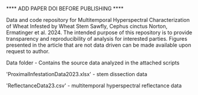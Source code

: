 **** ADD PAPER DOI BEFORE PUBLISHING ****

Data and code repository for Multitemporal Hyperspectral Characterization of Wheat Infested by Wheat Stem Sawfly, Cephus cinctus Norton, Ermatinger et al. 2024.
The intended purpose of this repository is to provide transparency and reproducibility of analysis for interested parties.  Figures presented in the article 
that are not data driven can be made available upon request to author.


Data folder -
  Contains the source data analyzed in the attached scripts
  
   'ProximalInfestationData2023.xlsx' - stem dissection data
  
   'ReflectanceData23.csv' - multitemporal hyperspectral reflectance data




